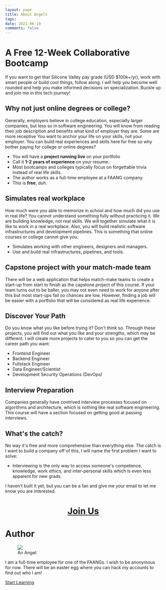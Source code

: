 ```yaml
---
layout: page
title: About AngelX
tags:
date: 2021-06-19
comments: false
---
```


# A Free 12-Week Collaborative Bootcamp

If you want to get that Silicone Valley pay grade (USD \$100k+/yr), work with smart people or build cool things, follow along. I will help you become well rounded and help you make informed decisions on specialization. Buckle up and join me in this tech journey!

## Why not just online degrees or college?

Generally, employers believe in college education, especially larger companies, but less so in software engineering. You will know from reading their job description and benefits what kind of employer they are. Some are more receptive You want to anchor your life on your skills, not your employer. You can build real experiences and skills here for free so why bother paying for college or online degrees?

- You will have a **project running live** on your portfolio
- Call it **1-2 years of experience** on your resume.
- Most bootcamps and colleges typically focus on forgettable trivia instead of real life skills.
- The author works as a full-time employee at a FAANG company.
- This is **free**, duh.

## Simulates real workplace

How much were you able to memorize in school and how much did you use in real life? You cannot understand something fully without practicing it. We are building knowledge, not real skills. We will together simulate what it is like to work in a real workplace. Also, you will build realistic software infrastructures and development pipelines. This is something that online courses or college cannot give you.

- Simulates working with other engineers, designers and managers.
- Use and build real infrastructures, pipelines, and tools.

## Capstone project with your match-made team

There will be a web application that helps match-make teams to create a start-up from start to finish as the capstone project of this course. If your team turns out to be baller, you may not even need to work for anyone after this but most start-ups fail so chances are low. However, finding a job will be easier with a portfolio that will be considered as real life experience.

## Discover Your Path

Do you know what you like before trying it? Don't think so. Through these projects, you will find out what you like and your strengths, which may be different. I will create more projects to cater to you so you can get the career path you want:

- Frontend Engineer
- Backend Engineer
- Fullstack Engineer
- Data Engineer/Scientist
- Development Security Operations (DevOps)

## Interview Preparation

Companies generally have contrived interview processes focused on algorithms and architecture, which is nothing like real software engineering. This course will have a section focused on getting good at passing interviews.

## What's the catch?

No way it's free and more comprehensive than everything else. The catch is I want to build a company off of this, I will name the first problem I want to solve:

- Interviewing is the only way to access someone's competence, knowledge, work ethics, and inter-personal skills which is even less apparent for new grads.

I haven't built it yet, but you can be a fan and give me your email to let me know you are interested.

<h1 style="text-align: center;"><a href="https://forms.gle/SttGSooKkoSuzHZ18">Join Us</a></h1>

# Author

<figure>
	<a href="{{ site.url }}/assets/img/angel.gif"><img src="{{ site.url }}/assets/img/angel.gif"></a>
	<figcaption>An Angel.</figcaption>
</figure>

I am a full-time employee for one of the FAANGs. I wish to be anonymous for now. There will be an easter egg where you can hack my accounts to find out who I am!

<div markdown="0" class="bot-nav"><a href="{{ site.url }}/particle-simulator" class="btn">Start Learning</a></div>
